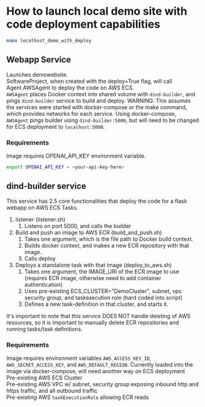 # How to launch local demo site with code deployment capabilities

```bash
make localhost_demo_with_deploy
``` 

## Webapp Service

Launches demowebsite. \
SoftwareProject, when created with the deploy=True flag, will call Agent.AWSAgent to deploy the code on AWS ECS.\
`AWSAgent` places Docker context into shared volume with `dind-builder`, and pings `dind-builder` service to build and deploy.
WARNING: This assumes the services were started with docker-compose or the make command, which provides networks for each service. Using docker-compose, `AWSAgent` pings builder using `dind-builder:5000`, but will need to be changed for ECS deployment to `localhost:5000`.

### Requirements

Image requires OPENAI_API_KEY environment variable. 
```bash
export OPENAI_API_KEY = <your-api-key-here>
```

## dind-builder service

This service has 2.5 core functionalities that deploy the code for a flask webapp on AWS ECS Tasks.

   1. listener (listener.sh)
      1. Listens on port 5000, and calls the builder
   2. Build and push an image to AWS ECR (build_and_push.sh)
      1. Takes one argument, which is the file path to Docker build context. 
      2. Builds docker context, and makes a new ECR repository with that image. 
      3. Calls deploy
   3. Deploys a standalone task with that image (deploy_to_aws.sh)
      1. Takes one argument, the IMAGE_URI of the ECR image to use (requires ECR image, otherwise need to add container authentication)
      2. Uses pre-existing ECS_CLUSTER="DemoCluster", subnet, vpc security group, and taskexecution role (hard coded into script)
      3. Defines a new task-definition in that cluster, and starts it.

It's important to note that this service DOES NOT handle deleting of AWS resources, so it is important to manually delete ECR repositories and running tasks/task definitions.

### Requirements

Image requires environment variables `AWS_ACCESS_KEY_ID`, `AWS_SECRET_ACCESS_KEY`, and `AWS_DEFAULT_REGION`. Currently loaded into the image via docker-compose, will need another way on ECS deployment\
Pre-existing AWS ECS Cluster\
Pre-existing AWS VPC w/ subnet, security group exposing inbound http and https traffic, and all outbound traffic \
Pre-existing AWS `taskExecutionRole` allowing ECR reads